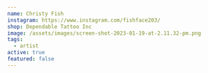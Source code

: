 ```yaml
---
name: Christy Fish
instagram: https://www.instagram.com/fishface203/
shop: Dependable Tattoo Inc
image: /assets/images/screen-shot-2023-01-19-at-2.11.32-pm.png
tags:
  - artist
active: true
featured: false
---
```

